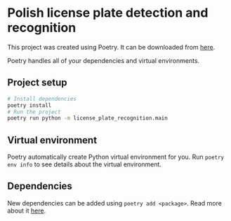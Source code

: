 # Polish license plate detection and recognition

This project was created using Poetry. It can be
downloaded from [here](https://python-poetry.org/).

Poetry handles all of your dependencies and virtual environments.

## Project setup
```bash
# Install dependencies
poetry install
# Run the project
poetry run python -m license_plate_recognition.main
```

## Virtual environment
Poetry automatically create Python virtual environment for you.
Run `poetry env info` to see details about the virtual environment.

## Dependencies
New dependencies can be added using `poetry add <package>`.
Read more about it [here](https://python-poetry.org/docs/basic-usage/#specifying-dependencies).
